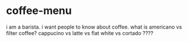 # coffee-menu
i am a barista. i want people to know about coffee. what is americano vs filter coffee? cappucino vs latte vs flat white vs cortado ????
